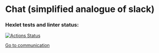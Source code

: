 # Chat (simplified analogue of slack)

### Hexlet tests and linter status:
[![Actions Status](https://github.com/alex-ismailov/frontend-project-lvl4/workflows/hexlet-check/badge.svg)](https://github.com/alex-ismailov/frontend-project-lvl4/actions)

[Go to communication](https://stormy-ridge-26780.herokuapp.com/)
